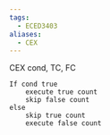 ```yaml
---
tags:
  - ECED3403
aliases:
  - CEX
---
```

CEX cond, TC, FC

```
If cond true
	execute true count
	skip false count
else
	skip true count
	execute false count
```

